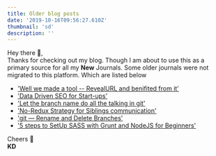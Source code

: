 ```yaml
---
title: Older blog posts
date: '2019-10-16T09:56:27.610Z'
thumbnail: 'sd'
description: ''
---
```


Hey there 👋,   
Thanks for checking out my blog. Though I am about to use this as a primary source for all my **New** Journals. Some older journals were not migrated to this platform. Which are listed below
 
- ['Well we made a tool -- RevealURL and benifited from it'](https://codeburst.io/well-i-made-a-tool-revealurl-and-i-benefited-from-it-40ad32e799ec)
- ['Data Driven SEO for Start-ups'](https://medium.com/hello-meets/data-driven-seo-for-start-ups-fa926c9040e1)
- ['Let the branch name do all the talking in git'](https://codeburst.io/let-the-branch-name-do-all-the-talking-in-git-e614ff85aa30)
- ['No-Redux Strategy for Siblings communication'](https://codeburst.io/no-redux-strategy-for-siblings-communication-3db543538959)
- ['git — Rename and Delete Branches'](https://medium.com/small-things/git-rename-and-delete-branches-54fa10444932)
- ['5 steps to SetUp SASS with Grunt and NodeJS for Beginners'](https://medium.com/small-things/5-steps-to-setup-sass-with-grunt-and-nodejs-for-beginners-e6d7512fcb7b)

Cheers 🙌  
**KD**
